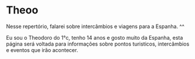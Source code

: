 # Theoo
Nesse repertório, falarei sobre intercâmbios e viagens para a Espanha. ^^ 

Eu sou o Theodoro do 1°c, tenho 14 anos e gosto muito da Espanha, esta página será voltada para informações sobre pontos turisticos, intercâmbios e eventos que irão acontecer.

